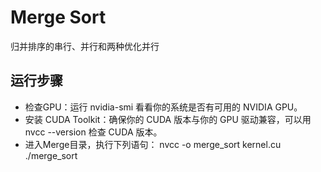 # Merge Sort
归并排序的串行、并行和两种优化并行
## 运行步骤
- 检查GPU：运行 nvidia-smi 看看你的系统是否有可用的 NVIDIA GPU。
- 安装 CUDA Toolkit：确保你的 CUDA 版本与你的 GPU 驱动兼容，可以用 nvcc --version 检查 CUDA 版本。
- 进入Merge目录，执行下列语句：
  nvcc -o merge_sort kernel.cu
   ./merge_sort


　